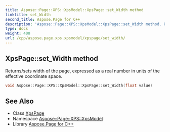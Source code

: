 ```yaml
---
title: Aspose::Page::XPS::XpsModel::XpsPage::set_Width method
linktitle: set_Width
second_title: Aspose.Page for C++
description: 'Aspose::Page::XPS::XpsModel::XpsPage::set_Width method. Returns/sets width of the page, expressed as a real number in units of the effective coordinate space in C++.'
type: docs
weight: 400
url: /cpp/aspose.page.xps.xpsmodel/xpspage/set_width/
---
```

## XpsPage::set_Width method


Returns/sets width of the page, expressed as a real number in units of the effective coordinate space.

```cpp
void Aspose::Page::XPS::XpsModel::XpsPage::set_Width(float value)
```

## See Also

* Class [XpsPage](../)
* Namespace [Aspose::Page::XPS::XpsModel](../../)
* Library [Aspose.Page for C++](../../../)
